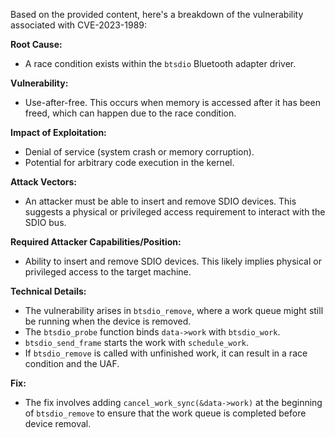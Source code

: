 Based on the provided content, here's a breakdown of the vulnerability associated with CVE-2023-1989:

**Root Cause:**
- A race condition exists within the `btsdio` Bluetooth adapter driver.

**Vulnerability:**
- Use-after-free. This occurs when memory is accessed after it has been freed, which can happen due to the race condition.

**Impact of Exploitation:**
- Denial of service (system crash or memory corruption).
- Potential for arbitrary code execution in the kernel.

**Attack Vectors:**
- An attacker must be able to insert and remove SDIO devices. This suggests a physical or privileged access requirement to interact with the SDIO bus.

**Required Attacker Capabilities/Position:**
- Ability to insert and remove SDIO devices. This likely implies physical or privileged access to the target machine.

**Technical Details:**
- The vulnerability arises in `btsdio_remove`, where a work queue might still be running when the device is removed.
- The `btsdio_probe` function binds `data->work` with `btsdio_work`.
- `btsdio_send_frame` starts the work with `schedule_work`.
- If `btsdio_remove` is called with unfinished work, it can result in a race condition and the UAF.

**Fix:**
- The fix involves adding `cancel_work_sync(&data->work)` at the beginning of `btsdio_remove` to ensure that the work queue is completed before device removal.